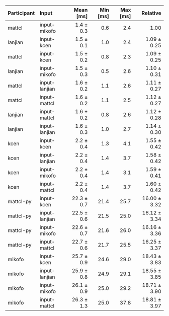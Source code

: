 | Participant | Input | Mean [ms] | Min [ms] | Max [ms] | Relative |
|:---|:---|---:|---:|---:|---:|
| mattcl | input-mikofo | 1.4 ± 0.3 | 0.6 | 2.4 | 1.00 |
| lanjian | input-kcen | 1.5 ± 0.1 | 1.0 | 2.4 | 1.09 ± 0.25 |
| mattcl | input-kcen | 1.5 ± 0.2 | 0.8 | 2.3 | 1.09 ± 0.25 |
| lanjian | input-mikofo | 1.5 ± 0.3 | 0.5 | 2.6 | 1.10 ± 0.31 |
| mattcl | input-lanjian | 1.6 ± 0.2 | 1.1 | 2.6 | 1.11 ± 0.27 |
| mattcl | input-mattcl | 1.6 ± 0.2 | 1.1 | 2.5 | 1.12 ± 0.27 |
| lanjian | input-mattcl | 1.6 ± 0.2 | 0.8 | 2.6 | 1.12 ± 0.28 |
| lanjian | input-lanjian | 1.6 ± 0.3 | 1.0 | 2.7 | 1.14 ± 0.30 |
| kcen | input-kcen | 2.2 ± 0.4 | 1.3 | 4.1 | 1.55 ± 0.42 |
| kcen | input-lanjian | 2.2 ± 0.4 | 1.4 | 3.7 | 1.58 ± 0.42 |
| kcen | input-mikofo | 2.2 ± 0.4 | 1.4 | 3.1 | 1.59 ± 0.41 |
| kcen | input-mattcl | 2.2 ± 0.4 | 1.4 | 3.7 | 1.60 ± 0.42 |
| mattcl-py | input-kcen | 22.3 ± 0.7 | 21.4 | 25.7 | 16.00 ± 3.32 |
| mattcl-py | input-lanjian | 22.5 ± 0.6 | 21.5 | 25.0 | 16.12 ± 3.34 |
| mattcl-py | input-mikofo | 22.6 ± 0.7 | 21.6 | 26.0 | 16.16 ± 3.36 |
| mattcl-py | input-mattcl | 22.7 ± 0.6 | 21.7 | 25.5 | 16.25 ± 3.37 |
| mikofo | input-kcen | 25.7 ± 0.9 | 24.6 | 29.0 | 18.43 ± 3.83 |
| mikofo | input-lanjian | 25.9 ± 0.8 | 24.9 | 29.1 | 18.55 ± 3.85 |
| mikofo | input-mikofo | 26.1 ± 0.9 | 25.0 | 29.2 | 18.71 ± 3.90 |
| mikofo | input-mattcl | 26.3 ± 1.3 | 25.0 | 37.8 | 18.81 ± 3.97 |
